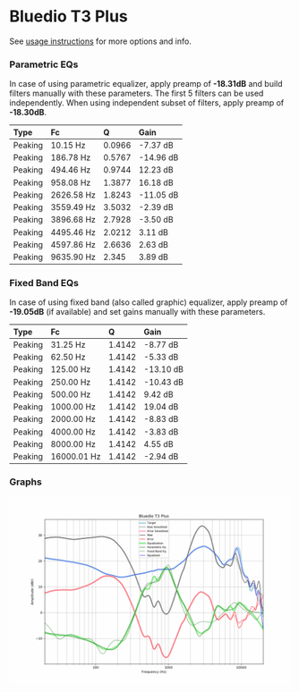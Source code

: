 # Bluedio T3 Plus
See [usage instructions](https://github.com/jaakkopasanen/AutoEq#usage) for more options and info.

### Parametric EQs
In case of using parametric equalizer, apply preamp of **-18.31dB** and build filters manually
with these parameters. The first 5 filters can be used independently.
When using independent subset of filters, apply preamp of **-18.30dB**.

| Type    | Fc         |      Q | Gain      |
|:--------|:-----------|:-------|:----------|
| Peaking | 10.15 Hz   | 0.0966 | -7.37 dB  |
| Peaking | 186.78 Hz  | 0.5767 | -14.96 dB |
| Peaking | 494.46 Hz  | 0.9744 | 12.23 dB  |
| Peaking | 958.08 Hz  | 1.3877 | 16.18 dB  |
| Peaking | 2626.58 Hz | 1.8243 | -11.05 dB |
| Peaking | 3559.49 Hz | 3.5032 | -2.39 dB  |
| Peaking | 3896.68 Hz | 2.7928 | -3.50 dB  |
| Peaking | 4495.46 Hz | 2.0212 | 3.11 dB   |
| Peaking | 4597.86 Hz | 2.6636 | 2.63 dB   |
| Peaking | 9635.90 Hz | 2.345  | 3.89 dB   |

### Fixed Band EQs
In case of using fixed band (also called graphic) equalizer, apply preamp of **-19.05dB**
(if available) and set gains manually with these parameters.

| Type    | Fc          |      Q | Gain      |
|:--------|:------------|:-------|:----------|
| Peaking | 31.25 Hz    | 1.4142 | -8.77 dB  |
| Peaking | 62.50 Hz    | 1.4142 | -5.33 dB  |
| Peaking | 125.00 Hz   | 1.4142 | -13.10 dB |
| Peaking | 250.00 Hz   | 1.4142 | -10.43 dB |
| Peaking | 500.00 Hz   | 1.4142 | 9.42 dB   |
| Peaking | 1000.00 Hz  | 1.4142 | 19.04 dB  |
| Peaking | 2000.00 Hz  | 1.4142 | -8.83 dB  |
| Peaking | 4000.00 Hz  | 1.4142 | -3.83 dB  |
| Peaking | 8000.00 Hz  | 1.4142 | 4.55 dB   |
| Peaking | 16000.01 Hz | 1.4142 | -2.94 dB  |

### Graphs
![](./Bluedio%20T3%20Plus.png)